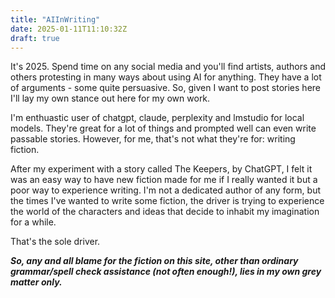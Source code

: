 ```yaml
---
title: "AIInWriting"
date: 2025-01-11T11:10:32Z
draft: true
---
```


It's 2025. Spend time on any social media and you'll find artists, authors and others protesting in many ways about using AI for anything. They have a lot of arguments - some quite persuasive. So, given I want to post stories here I'll lay my own stance out here for my own work.

I'm enthuastic user of chatgpt, claude, perplexity and lmstudio for local models. They're great for a lot of things and prompted well can even write passable stories. However, for me, that's not what they're for: writing fiction. 

After my experiment with a story called The Keepers, by ChatGPT, I felt it was an easy way to have new fiction made for me if I really wanted it but a poor way to experience writing. I'm not a dedicated author of any form, but the times I've wanted to write some fiction, the driver is trying to experience the world of the characters and ideas that decide to inhabit my imagination for a while.

That's the sole driver. 

***So, any and all blame for the fiction on this site, other than ordinary grammar/spell check assistance (not often enough!), lies in my own grey matter only.***